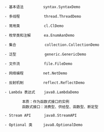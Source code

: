         - 基本语法         syntax.SyntaxDemo
        
        - 多线程           thread.ThreadDemo
        
        - 常用类           cl.ClDemo
        
        - 枚举类和注解      ea.EnumAanDemo
        
        - 集合             collection.CollectionDemo
        
        - 泛型             generic.GenericDemo
        
        - 文件流           file.FileDemo
        
        - 网络编程         net.NetDemo
        
        - 反射机制         reflect.ReflectDemo
        
        - Lambda 表达式    java8.LambdaDemo
        
                本质：作为函数式接口的实例
                函数式接口：消费型、供给型、函数型、断定型
        
        - Stream API      java8.StreamAPI
        
        - Optional 类     java8.OptionalDemo